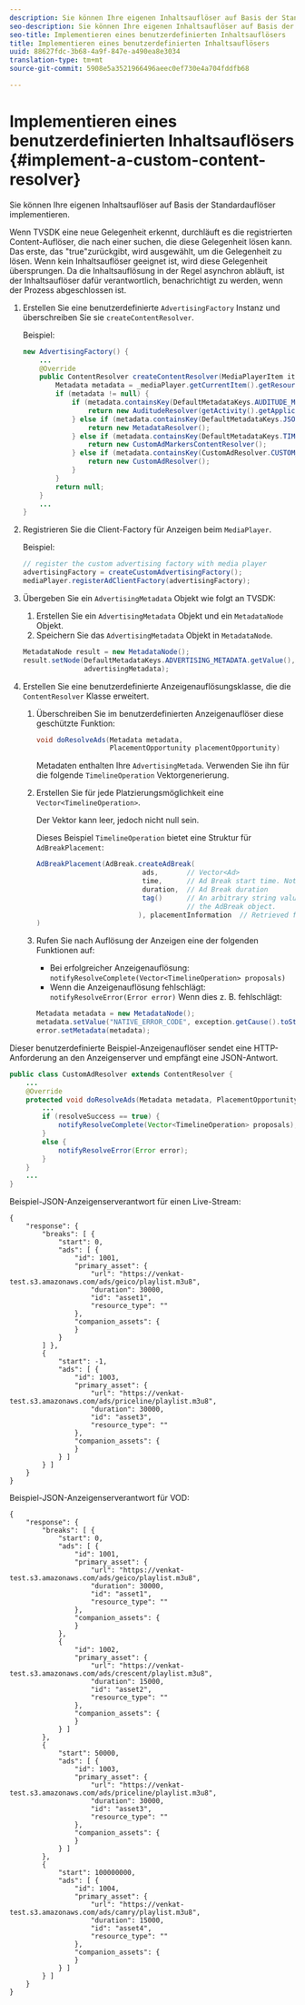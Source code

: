 ```yaml
---
description: Sie können Ihre eigenen Inhaltsauflöser auf Basis der Standardauflöser implementieren.
seo-description: Sie können Ihre eigenen Inhaltsauflöser auf Basis der Standardauflöser implementieren.
seo-title: Implementieren eines benutzerdefinierten Inhaltsauflösers
title: Implementieren eines benutzerdefinierten Inhaltsauflösers
uuid: 88627fdc-3b68-4a9f-847e-a490ea8e3034
translation-type: tm+mt
source-git-commit: 5908e5a3521966496aeec0ef730e4a704fddfb68

---
```



# Implementieren eines benutzerdefinierten Inhaltsauflösers {#implement-a-custom-content-resolver}

Sie können Ihre eigenen Inhaltsauflöser auf Basis der Standardauflöser implementieren.

Wenn TVSDK eine neue Gelegenheit erkennt, durchläuft es die registrierten Content-Auflöser, die nach einer suchen, die diese Gelegenheit lösen kann. Das erste, das &quot;true&quot;zurückgibt, wird ausgewählt, um die Gelegenheit zu lösen. Wenn kein Inhaltsauflöser geeignet ist, wird diese Gelegenheit übersprungen. Da die Inhaltsauflösung in der Regel asynchron abläuft, ist der Inhaltsauflöser dafür verantwortlich, benachrichtigt zu werden, wenn der Prozess abgeschlossen ist.

1. Erstellen Sie eine benutzerdefinierte `AdvertisingFactory` Instanz und überschreiben Sie sie `createContentResolver`.

   Beispiel:

   ```java
   new AdvertisingFactory() { 
       ... 
       @Override 
       public ContentResolver createContentResolver(MediaPlayerItem item) { 
           Metadata metadata = _mediaPlayer.getCurrentItem().getResource().getMetadata(); 
           if (metadata != null) { 
               if (metadata.containsKey(DefaultMetadataKeys.AUDITUDE_METADATA_KEY.getValue())) { 
                   return new AuditudeResolver(getActivity().getApplicationContext()); 
               } else if (metadata.containsKey(DefaultMetadataKeys.JSON_METADATA_KEY.getValue())) { 
                   return new MetadataResolver(); 
               } else if (metadata.containsKey(DefaultMetadataKeys.TIME_RANGES_METADATA_KEY.getValue())) { 
                   return new CustomAdMarkersContentResolver(); 
               } else if (metadata.containsKey(CustomAdResolver.CUSTOM_METADATA_KEY)) { 
                   return new CustomAdResolver(); 
               } 
           } 
           return null; 
       } 
       ... 
   }
   ```

1. Registrieren Sie die Client-Factory für Anzeigen beim `MediaPlayer`.

   Beispiel:

   ```java
   // register the custom advertising factory with media player 
   advertisingFactory = createCustomAdvertisingFactory(); 
   mediaPlayer.registerAdClientFactory(advertisingFactory);
   ```

1. Übergeben Sie ein `AdvertisingMetadata` Objekt wie folgt an TVSDK:
   1. Erstellen Sie ein `AdvertisingMetadata` Objekt und ein `MetadataNode` Objekt.
   1. Speichern Sie das `AdvertisingMetadata` Objekt in `MetadataNode`.

   ```java
   MetadataNode result = new MetadataNode(); 
   result.setNode(DefaultMetadataKeys.ADVERTISING_METADATA.getValue(),  
                  advertisingMetadata);
   ```

1. Erstellen Sie eine benutzerdefinierte Anzeigenauflösungsklasse, die die `ContentResolver` Klasse erweitert.
   1. Überschreiben Sie im benutzerdefinierten Anzeigenauflöser diese geschützte Funktion:

      ```java
      void doResolveAds(Metadata metadata,  
                        PlacementOpportunity placementOpportunity)
      ```

      Metadaten enthalten Ihre `AdvertisingMetada`. Verwenden Sie ihn für die folgende `TimelineOperation` Vektorgenerierung.

   1. Erstellen Sie für jede Platzierungsmöglichkeit eine `Vector<TimelineOperation>`.

      Der Vektor kann leer, jedoch nicht null sein.

      Dieses Beispiel `TimelineOperation` bietet eine Struktur für `AdBreakPlacement`:

      ```java
      AdBreakPlacement(AdBreak.createAdBreak( 
                                ads,       // Vector<Ad> 
                                time,      // Ad Break start time. Note: local time on the timeline 
                                duration,  // Ad Break duration 
                                tag()      // An arbitrary string value that can be attached to  
                                           // the AdBreak object. 
                               ), placementInformation  // Retrieved from PlacementOpportunity 
      )
      ```

   1. Rufen Sie nach Auflösung der Anzeigen eine der folgenden Funktionen auf:

      * Bei erfolgreicher Anzeigenauflösung: `notifyResolveComplete(Vector<TimelineOperation> proposals)`
      * Wenn die Anzeigenauflösung fehlschlägt: `notifyResolveError(Error error)`
      Wenn dies z. B. fehlschlägt:

      ```java
      Metadata metadata = new MetadataNode(); 
      metadata.setValue("NATIVE_ERROR_CODE", exception.getCause().toString()); 
      error.setMetadata(metadata);
      ```


<!--<a id="example_4F0D7692A92E480A835D6FDBEDBE75E7"></a>-->

Dieser benutzerdefinierte Beispiel-Anzeigenauflöser sendet eine HTTP-Anforderung an den Anzeigenserver und empfängt eine JSON-Antwort.

```java
public class CustomAdResolver extends ContentResolver { 
    ... 
    @Override 
    protected void doResolveAds(Metadata metadata, PlacementOpportunity placementOpportunity) { 
        ... 
        if (resolveSuccess == true) { 
            notifyResolveComplete(Vector<TimelineOperation> proposals); 
        } 
        else { 
            notifyResolveError(Error error); 
        } 
    } 
    ... 
}
```

Beispiel-JSON-Anzeigenserverantwort für einen Live-Stream:

```
{     
    "response": { 
        "breaks": [ { 
            "start": 0, 
            "ads": [ { 
                "id": 1001, 
                "primary_asset": { 
                    "url": "https://venkat-test.s3.amazonaws.com/ads/geico/playlist.m3u8", 
                    "duration": 30000, 
                    "id": "asset1", 
                    "resource_type": "" 
                }, 
                "companion_assets": { 
                } 
            } 
        ] }, 
        { 
            "start": -1, 
            "ads": [ { 
                "id": 1003, 
                "primary_asset": { 
                    "url": "https://venkat-test.s3.amazonaws.com/ads/priceline/playlist.m3u8", 
                    "duration": 30000, 
                    "id": "asset3", 
                    "resource_type": "" 
                }, 
                "companion_assets": { 
                } 
            } ] 
        } ] 
    } 
} 
```

Beispiel-JSON-Anzeigenserverantwort für VOD:

```
{     
    "response": { 
        "breaks": [ { 
            "start": 0, 
            "ads": [ { 
                "id": 1001, 
                "primary_asset": { 
                    "url": "https://venkat-test.s3.amazonaws.com/ads/geico/playlist.m3u8", 
                    "duration": 30000, 
                    "id": "asset1", 
                    "resource_type": "" 
                }, 
                "companion_assets": {  
                } 
            }, 
            { 
                "id": 1002, 
                "primary_asset": { 
                    "url": "https://venkat-test.s3.amazonaws.com/ads/crescent/playlist.m3u8", 
                    "duration": 15000, 
                    "id": "asset2", 
                    "resource_type": "" 
                }, 
                "companion_assets": { 
                } 
            } ] 
        }, 
        { 
            "start": 50000, 
            "ads": [ { 
                "id": 1003, 
                "primary_asset": { 
                    "url": "https://venkat-test.s3.amazonaws.com/ads/priceline/playlist.m3u8", 
                    "duration": 30000, 
                    "id": "asset3", 
                    "resource_type": "" 
                }, 
                "companion_assets": { 
                } 
            } ] 
        }, 
        { 
            "start": 100000000, 
            "ads": [ { 
                "id": 1004, 
                "primary_asset": { 
                    "url": "https://venkat-test.s3.amazonaws.com/ads/camry/playlist.m3u8", 
                    "duration": 15000, 
                    "id": "asset4", 
                    "resource_type": "" 
                }, 
                "companion_assets": { 
                } 
            } ] 
        } ] 
    } 
} 
```

